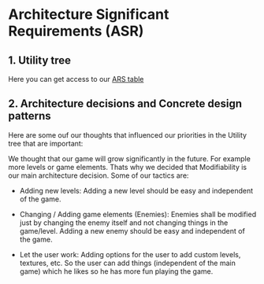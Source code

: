 # Architecture Significant Requirements (ASR)

## 1. Utility tree

Here you can get access to our [ARS table](./ARS_table.png)

## 2. Architecture decisions and Concrete design patterns

Here are some ouf our thoughts that influenced our priorities in the Utility tree that are important:

We thought that our game will grow significantly in the future. For example more levels or game elements.
Thats why we decided that Modifiability is our main architecture decision.
Some of our tactics are:

- Adding new levels:
Adding a new level should be easy and independent of the game.

- Changing / Adding game elements (Enemies):
Enemies shall be modified just by changing the enemy itself and not changing things in the game/level.
Adding a new enemy should be easy and independent of the game.

- Let the user work:
Adding options for the user to add custom levels, textures, etc.
So the user can add things (independent of the main game) which he likes so he has more fun playing the game. 
